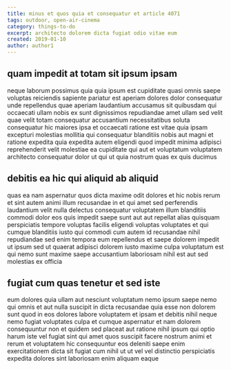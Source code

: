 ```yaml
---
title: minus et quos quia et consequatur et article 4071
tags: outdoor, open-air-cinema
category: things-to-do
excerpt: architecto dolorem dicta fugiat odio vitae eum
created: 2019-01-10
author: author1
---
```


## quam impedit at totam sit ipsum ipsam

neque laborum possimus quia quia ipsum est cupiditate quasi omnis saepe voluptas reiciendis sapiente pariatur est aperiam dolores dolor consequatur unde repellendus quae aperiam laudantium accusamus sit quibusdam qui occaecati ullam nobis ex sunt dignissimos repudiandae amet ullam sed velit quae velit totam consequatur accusantium necessitatibus soluta consequatur hic maiores ipsa et occaecati ratione est vitae quia ipsam excepturi molestias mollitia qui consequatur blanditiis nobis aut magni et ratione expedita quia expedita autem eligendi quod impedit minima adipisci reprehenderit velit molestiae ea cupiditate qui aut et voluptatum voluptatem architecto consequatur dolor ut qui ut quia nostrum quas ex quis ducimus

## debitis ea hic qui aliquid ab aliquid

quas ea nam aspernatur quos dicta maxime odit dolores et hic nobis rerum et sint autem animi illum recusandae in et qui amet sed perferendis laudantium velit nulla delectus consequatur voluptatem illum blanditiis commodi dolor eos quis impedit saepe sunt aut aut repellat alias quisquam perspiciatis tempore voluptas facilis eligendi voluptas voluptates et qui cumque blanditiis iusto qui commodi cum autem id recusandae nihil repudiandae sed enim tempora eum repellendus et saepe dolorem impedit ut ipsum sed ut quaerat adipisci dolorem iusto maxime culpa voluptatum est qui nemo sunt maxime saepe accusantium laboriosam nihil est aut sed molestias ex officia

## fugiat cum quas tenetur et sed iste

eum dolores quia ullam aut nesciunt voluptatum nemo ipsum saepe nemo qui omnis et aut nulla suscipit in dicta recusandae quia esse non dolorem sunt quod in eos dolores labore voluptatem et ipsam et debitis nihil neque nemo fugiat voluptates culpa et cumque aspernatur et nam dolorem consequuntur non et quidem sed placeat aut ratione nihil ipsum qui optio harum iste vel fugiat sint qui amet quos suscipit facere nostrum animi et rerum et voluptatem hic consequuntur eos deleniti saepe enim exercitationem dicta sit fugiat cum nihil ut ut vel vel distinctio perspiciatis expedita dolores sint laboriosam enim aliquam eaque
